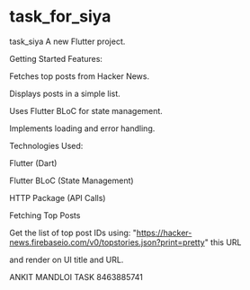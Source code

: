 # task_for_siya


task_siya
A new Flutter project.

Getting Started
Features:

Fetches top posts from Hacker News.

Displays posts in a simple list.

Uses Flutter BLoC for state management.

Implements loading and error handling.

Technologies Used:

Flutter (Dart)

Flutter BLoC (State Management)

HTTP Package (API Calls)

Fetching Top Posts

Get the list of top post IDs using: "https://hacker-news.firebaseio.com/v0/topstories.json?print=pretty" this URL

and render on UI title and URL.



ANKIT MANDLOI TASK 
8463885741
